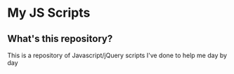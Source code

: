 # My JS Scripts

## What's this repository?
This is a repository of Javascript/jQuery scripts I've done to help me day by day
